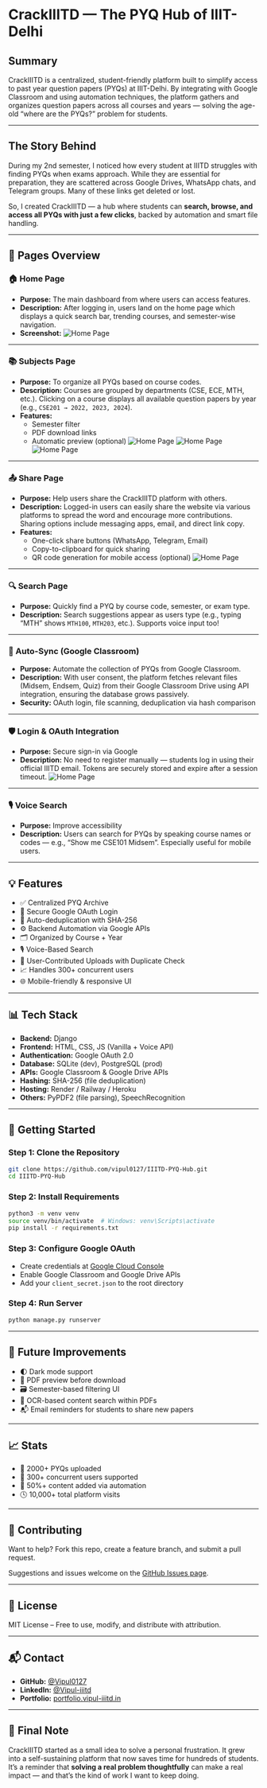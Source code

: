 # CrackIIITD — The PYQ Hub of IIIT-Delhi

## Summary

CrackIIITD is a centralized, student-friendly platform built to simplify access to past year question papers (PYQs) at IIIT-Delhi. By integrating with Google Classroom and using automation techniques, the platform gathers and organizes question papers across all courses and years — solving the age-old “where are the PYQs?” problem for students.

---

## The Story Behind

During my 2nd semester, I noticed how every student at IIITD struggles with finding PYQs when exams approach. While they are essential for preparation, they are scattered across Google Drives, WhatsApp chats, and Telegram groups. Many of these links get deleted or lost.

So, I created CrackIIITD — a hub where students can **search, browse, and access all PYQs with just a few clicks**, backed by automation and smart file handling.

---

## 🧭 Pages Overview

### 🏠 Home Page
- **Purpose:** The main dashboard from where users can access features.
- **Description:** After logging in, users land on the home page which displays a quick search bar, trending courses, and semester-wise navigation.
- **Screenshot:**
![Home Page](images/N1.png)

---

### 📚 Subjects Page
- **Purpose:** To organize all PYQs based on course codes.
- **Description:** Courses are grouped by departments (CSE, ECE, MTH, etc.). Clicking on a course displays all available question papers by year (e.g., `CSE201 → 2022, 2023, 2024`).
- **Features:** 
  - Semester filter  
  - PDF download links  
  - Automatic preview (optional)
![Home Page](images/N3.png)
![Home Page](images/N2.png)
![Home Page](images/N4.png)
---

### 📤 Share Page
- **Purpose:** Help users share the CrackIIITD platform with others.  
- **Description:** Logged-in users can easily share the website via various platforms to spread the word and encourage more contributions. Sharing options include messaging apps, email, and direct link copy.
- **Features:**  
  - One-click share buttons (WhatsApp, Telegram, Email)  
  - Copy-to-clipboard for quick sharing  
  - QR code generation for mobile access (optional)
![Home Page](images/N5.png)
---

### 🔍 Search Page
- **Purpose:** Quickly find a PYQ by course code, semester, or exam type.
- **Description:** Search suggestions appear as users type (e.g., typing “MTH” shows `MTH100`, `MTH203`, etc.). Supports voice input too!

---

### 🔁 Auto-Sync (Google Classroom)
- **Purpose:** Automate the collection of PYQs from Google Classroom.
- **Description:** With user consent, the platform fetches relevant files (Midsem, Endsem, Quiz) from their Google Classroom Drive using API integration, ensuring the database grows passively.
- **Security:** OAuth login, file scanning, deduplication via hash comparison

---

### 🛡️ Login & OAuth Integration
- **Purpose:** Secure sign-in via Google
- **Description:** No need to register manually — students log in using their official IIITD email. Tokens are securely stored and expire after a session timeout.
![Home Page](images/N6.png)
---

### 🎙️ Voice Search
- **Purpose:** Improve accessibility
- **Description:** Users can search for PYQs by speaking course names or codes — e.g., “Show me CSE101 Midsem”. Especially useful for mobile users.

---

## 💡 Features

- ✅ Centralized PYQ Archive  
- 🔐 Secure Google OAuth Login  
- 🧠 Auto-deduplication with SHA-256  
- ⚙️ Backend Automation via Google APIs  
- 🗂️ Organized by Course + Year  
- 🎙️ Voice-Based Search  
- 🔄 User-Contributed Uploads with Duplicate Check  
- 📈 Handles 300+ concurrent users  
- 🌐 Mobile-friendly & responsive UI  

---

## 📊 Tech Stack

- **Backend:** Django  
- **Frontend:** HTML, CSS, JS (Vanilla + Voice API)  
- **Authentication:** Google OAuth 2.0  
- **Database:** SQLite (dev), PostgreSQL (prod)  
- **APIs:** Google Classroom & Google Drive APIs  
- **Hashing:** SHA-256 (file deduplication)  
- **Hosting:** Render / Railway / Heroku  
- **Others:** PyPDF2 (file parsing), SpeechRecognition

---

## 🚀 Getting Started

### Step 1: Clone the Repository
```bash
git clone https://github.com/vipul0127/IIITD-PYQ-Hub.git
cd IIITD-PYQ-Hub
```

### Step 2: Install Requirements
```bash
python3 -m venv venv
source venv/bin/activate  # Windows: venv\Scripts\activate
pip install -r requirements.txt
```

### Step 3: Configure Google OAuth
- Create credentials at [Google Cloud Console](https://console.cloud.google.com/)
- Enable Google Classroom and Google Drive APIs
- Add your `client_secret.json` to the root directory

### Step 4: Run Server
```bash
python manage.py runserver
```

---

## 🔧 Future Improvements

- 🌓 Dark mode support  
- 📂 PDF preview before download  
- 🗃️ Semester-based filtering UI  
- 🔎 OCR-based content search within PDFs  
- 📬 Email reminders for students to share new papers

---

## 📈 Stats

- 🧾 2000+ PYQs uploaded  
- 👥 300+ concurrent users supported  
- 🔁 50%+ content added via automation  
- 🕓 10,000+ total platform visits

---

## 🤝 Contributing

Want to help? Fork this repo, create a feature branch, and submit a pull request.

Suggestions and issues welcome on the [GitHub Issues page](https://github.com/vipul0127/IIITD-PYQ-Hub/issues).

---

## 📄 License

MIT License – Free to use, modify, and distribute with attribution.

---

## 📬 Contact

- **GitHub:** [@Vipul0127](https://github.com/vipul0127)  
- **LinkedIn:** [@Vipul-iiitd](https://linkedin.com/in/vipul-iiitd)  
- **Portfolio:** [portfolio.vipul-iiitd.in](https://portfolio.vipul-iiitd.in)

---

## 🎯 Final Note

CrackIIITD started as a small idea to solve a personal frustration. It grew into a self-sustaining platform that now saves time for hundreds of students. It’s a reminder that **solving a real problem thoughtfully** can make a real impact — and that’s the kind of work I want to keep doing.
